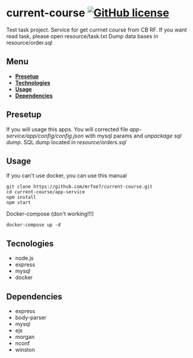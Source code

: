 # current-course [![GitHub license](https://img.shields.io/badge/license-MIT-blue.svg)](https://github.com/mrfoe7/current-course/blob/master/LICENSE.md)

Test task project. Service for get currnet course from CB RF.
If you want read task, please open resource/task.txt
Dump data bases in resource/order.sql

## Menu

* **[Presetup](#presetup)**
* **[Technologies](#technologies)**
* **[Usage](#usage)**
* **[Dependencies](#dependencies)**

## Presetup

If you will usage this apps. You will corrected file *app-service/app/config/config.json* with mysql params and *unpackage sql dump*.
SQL dump located in *resource/orders.sql*

## Usage

If you can't use docker, you can use this manual
```
git clone https://github.com/mrfoe7/current-course.git
cd current-course/app-service
npm install
npm start
```

Docker-compose (don't working!!!)

```
docker-compose up -d
```


## Tecnologies

* node.js
* express
* mysql
* docker


## Dependencies

* express
* body-parser
* mysql
* ejs
* morgan
* nconf
* winston
